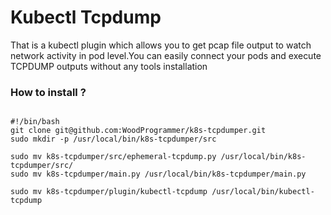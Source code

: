 # Kubectl Tcpdump

That is a kubectl plugin which allows you to get pcap file output to watch network activity in pod level.You can easily connect your pods and execute TCPDUMP outputs without any tools installation

### How to install ?

```

#!/bin/bash
git clone git@github.com:WoodProgrammer/k8s-tcpdumper.git 
sudo mkdir -p /usr/local/bin/k8s-tcpdumper/src

sudo mv k8s-tcpdumper/src/ephemeral-tcpdump.py /usr/local/bin/k8s-tcpdumper/src/
sudo mv k8s-tcpdumper/main.py /usr/local/bin/k8s-tcpdumper/main.py

sudo mv k8s-tcpdumper/plugin/kubectl-tcpdump /usr/local/bin/kubectl-tcpdump

```